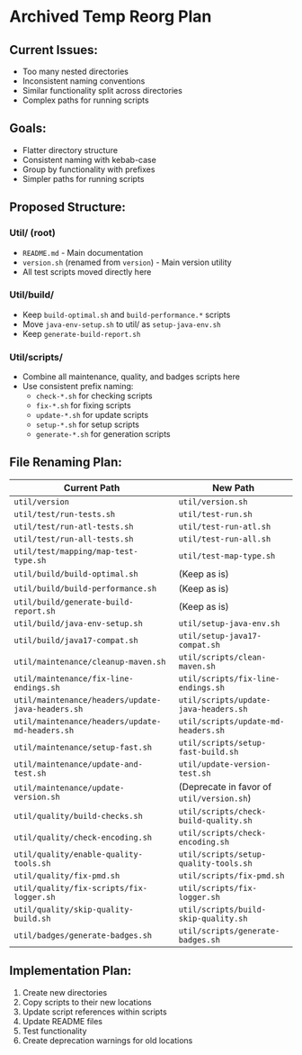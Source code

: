 <!-- 
Copyright (c) 2025 [Eric C. Mumford (@heymumford)](https://github.com/heymumford), Gemini Deep Research, Claude 3.7.
-->

# Archived Temp Reorg Plan

## Current Issues:

- Too many nested directories
- Inconsistent naming conventions
- Similar functionality split across directories
- Complex paths for running scripts

## Goals:

- Flatter directory structure
- Consistent naming with kebab-case
- Group by functionality with prefixes
- Simpler paths for running scripts

## Proposed Structure:

### Util/ (root)

- `README.md` - Main documentation
- `version.sh` (renamed from `version`) - Main version utility
- All test scripts moved directly here

### Util/build/

- Keep `build-optimal.sh` and `build-performance.*` scripts
- Move `java-env-setup.sh` to util/ as `setup-java-env.sh`
- Keep `generate-build-report.sh`

### Util/scripts/

- Combine all maintenance, quality, and badges scripts here
- Use consistent prefix naming:
  - `check-*.sh` for checking scripts
  - `fix-*.sh` for fixing scripts
  - `update-*.sh` for update scripts
  - `setup-*.sh` for setup scripts
  - `generate-*.sh` for generation scripts

## File Renaming Plan:

|                   Current Path                    |                 New Path                  |
|---------------------------------------------------|-------------------------------------------|
| `util/version`                                    | `util/version.sh`                         |
| `util/test/run-tests.sh`                          | `util/test-run.sh`                        |
| `util/test/run-atl-tests.sh`                      | `util/test-run-atl.sh`                    |
| `util/test/run-all-tests.sh`                      | `util/test-run-all.sh`                    |
| `util/test/mapping/map-test-type.sh`              | `util/test-map-type.sh`                   |
| `util/build/build-optimal.sh`                     | (Keep as is)                              |
| `util/build/build-performance.sh`                 | (Keep as is)                              |
| `util/build/generate-build-report.sh`             | (Keep as is)                              |
| `util/build/java-env-setup.sh`                    | `util/setup-java-env.sh`                  |
| `util/build/java17-compat.sh`                     | `util/setup-java17-compat.sh`             |
| `util/maintenance/cleanup-maven.sh`               | `util/scripts/clean-maven.sh`             |
| `util/maintenance/fix-line-endings.sh`            | `util/scripts/fix-line-endings.sh`        |
| `util/maintenance/headers/update-java-headers.sh` | `util/scripts/update-java-headers.sh`     |
| `util/maintenance/headers/update-md-headers.sh`   | `util/scripts/update-md-headers.sh`       |
| `util/maintenance/setup-fast.sh`                  | `util/scripts/setup-fast-build.sh`        |
| `util/maintenance/update-and-test.sh`             | `util/update-version-test.sh`             |
| `util/maintenance/update-version.sh`              | (Deprecate in favor of `util/version.sh`) |
| `util/quality/build-checks.sh`                    | `util/scripts/check-build-quality.sh`     |
| `util/quality/check-encoding.sh`                  | `util/scripts/check-encoding.sh`          |
| `util/quality/enable-quality-tools.sh`            | `util/scripts/setup-quality-tools.sh`     |
| `util/quality/fix-pmd.sh`                         | `util/scripts/fix-pmd.sh`                 |
| `util/quality/fix-scripts/fix-logger.sh`          | `util/scripts/fix-logger.sh`              |
| `util/quality/skip-quality-build.sh`              | `util/scripts/build-skip-quality.sh`      |
| `util/badges/generate-badges.sh`                  | `util/scripts/generate-badges.sh`         |

## Implementation Plan:

1. Create new directories
2. Copy scripts to their new locations
3. Update script references within scripts
4. Update README files
5. Test functionality
6. Create deprecation warnings for old locations
